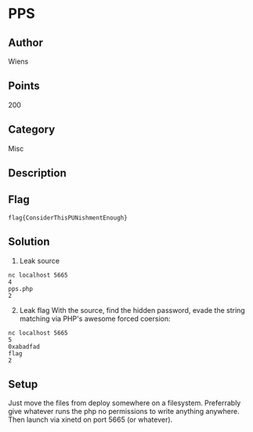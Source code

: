 # PPS
## Author
Wiens
## Points
200
## Category
Misc
## Description

## Flag
`flag{ConsiderThisPUNishmentEnough}`
## Solution
1. Leak source
```
nc localhost 5665
4
pps.php
2
```
2. Leak flag
With the source, find the hidden password, evade the string matching via PHP's awesome forced coersion:
```
nc localhost 5665
5
0xabadfad
flag
2
```
## Setup
Just move the files from deploy somewhere on a filesystem. Preferrably give whatever runs the php no permissions to write anything anywhere. Then launch via xinetd on port 5665 (or whatever).
